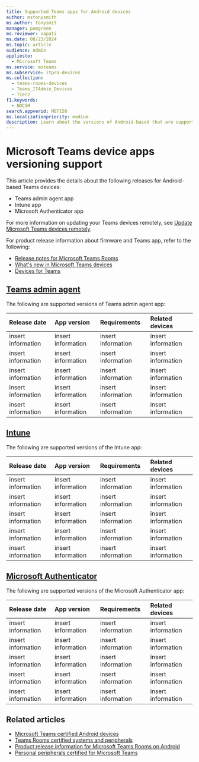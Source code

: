 ```yaml
---
title: Supported Teams apps for Android devices
author: mstonysmith
ms.author: tonysmit
manager: pamgreen
ms.reviewer: vapati
ms.date: 08/23/2024
ms.topic: article
audience: Admin
appliesto:
  - Microsoft Teams
ms.service: msteams
ms.subservice: itpro-devices
ms.collection: 
  - teams-rooms-devices
  - Teams_ITAdmin_Devices
  - Tier2
f1.keywords: 
  - NOCSH
search.appverid: MET150
ms.localizationpriority: medium
description: Learn about the versions of Android-based that are supported on Android-based Teams devices including the Teams admin agent app, the Intune app, and the Microsoft Authenticator app.
---
```

# Microsoft Teams device apps versioning support

This article provides the details about the following releases for Android-based Teams devices:

- Teams admin agent app
- Intune app
- Microsoft Authenticator app

For more information on updating your Teams devices remotely, see [Update Microsoft Teams devices remotely](/microsoftteams/devices/remote-update).

For product release information about firmware and Teams app, refer to the following:

- [Release notes for Microsoft Teams Rooms](/microsoftteams/rooms/rooms-release-note?tabs=Android)
- [What's new in Microsoft Teams devices](https://support.microsoft.com/office/what-s-new-in-microsoft-teams-devices-eabf4d81-acdd-4b23-afa1-9ee47bb7c5e2)
- [Devices for Teams](/microsoftteams/devices/teams-ip-phones#product-release-information-for-teams-phones)

## [Teams admin agent](#tab/Agent)

The following are supported versions of Teams admin agent app:

|**Release date**|**App version**|**Requirements**|**Related devices**|
|:-----|:-----|:-----|:-----|
|insert information|insert information|insert information|insert information|
|insert information|insert information|insert information|insert information|
|insert information|insert information|insert information|insert information|
|insert information|insert information|insert information|insert information|
|insert information|insert information|insert information|insert information|

## [Intune](#tab/Intune)

The following are supported versions of the Intune app:

|**Release date**|**App version**|**Requirements**|**Related devices**|
|:-----|:-----|:-----|:-----|
|insert information|insert information|insert information|insert information|
|insert information|insert information|insert information|insert information|
|insert information|insert information|insert information|insert information|
|insert information|insert information|insert information|insert information|
|insert information|insert information|insert information|insert information|

## [Microsoft Authenticator](#tab/Authenticator)

The following are supported versions of the Microsoft Authenticator app:

|**Release date**|**App version**|**Requirements**|**Related devices**|
|:-----|:-----|:-----|:-----|
|insert information|insert information|insert information|insert information|
|insert information|insert information|insert information|insert information|
|insert information|insert information|insert information|insert information|
|insert information|insert information|insert information|insert information|
|insert information|insert information|insert information|insert information|

## Related articles
- [Microsoft Teams certified Android devices](/microsoftteams/devices/teams-ip-phones)
- [Teams Rooms certified systems and peripherals](/microsoftteams/rooms/certified-hardware?tabs=Windows#teams-rooms-for-android-certification-program)
- [Product release information for Microsoft Teams Rooms on Android](/microsoftteams/rooms/android-app-firmware)
- [Personal peripherals certified for Microsoft Teams](/microsoftteams/devices/usb-devices)
